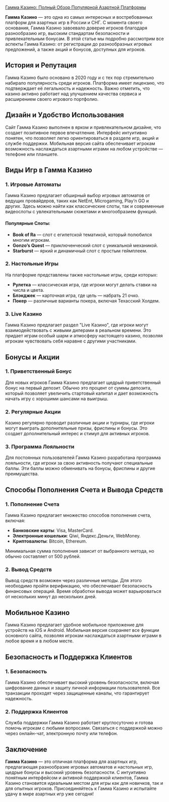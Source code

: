 [Гамма Казино: Полный Обзор Популярной Азартной Платформы ](https://brandplay.link/RD52jZbL)

**Гамма Казино** — это одна из самых интересных и востребованных платформ для азартных игр в России и СНГ. С момента своего основания, Гамма Казино завоевало доверие игроков благодаря разнообразию игр, высоким стандартам безопасности и привлекательным бонусам. В этой статье мы подробно рассмотрим все аспекты Гамма Казино: от регистрации до разнообразных игровых предложений, а также акций и бонусов, доступных для игроков.

## История и Репутация

Гамма Казино было основано в 2020 году и с тех пор стремительно набирало популярность среди игроков. Платформа имеет лицензию, что подтверждает её легальность и надежность. Важно отметить, что казино активно работает над улучшением качества сервиса и расширением своего игрового портфолио.

## Дизайн и Удобство Использования

Сайт Гамма Казино выполнен в ярком и привлекательном дизайне, что создает позитивное первое впечатление. Интерфейс интуитивно понятен, что позволяет легко ориентироваться в разделе игр, акций и службе поддержки. Мобильная версия сайта обеспечивает игрокам возможность наслаждаться азартными играми на любом устройстве — телефоне или планшете.

## Виды Игр в Гамма Казино

### 1. Игровые Автоматы

Гамма Казино предлагает обширный выбор игровых автоматов от ведущих провайдеров, таких как NetEnt, Microgaming, Play’n GO и других. Здесь можно найти как классические слоты, так и современные видеослоты с увлекательными сюжетами и многообразием функций.

#### Популярные Слоты:

* **Book of Ra** — слот с египетской тематикой, который полюбился многим игрокам.
* **Gonzo’s Quest** — приключенческий слот с уникальной механикой.
* **Starburst** — яркий и динамичный слот с простым геймплеем.

### 2. Настольные Игры

На платформе представлены также настольные игры, среди которых:

* **Рулетка** — классическая игра, где игроки могут делать ставки на числа и цвета.
* **Блэкджек** — карточная игра, где цель — набрать 21 очко.
* **Покер** — различные варианты покера, включая Техасский Холдем.

### 3. Live Казино

Гамма Казино предлагает раздел "Live Казино", где игроки могут взаимодействовать с живыми дилерами в реальном времени. Это придает играм особый шарм и атмосферу настоящего казино, позволяя игрокам чувствовать себя наравне с другими участниками.

## Бонусы и Акции

### 1. Приветственный Бонус

Для новых игроков Гамма Казино предлагает щедрый приветственный бонус на первый депозит. Обычно это процент от суммы депозита, который позволяет увеличить стартовый капитал и дает возможность начать игру с хорошими шансами на выигрыш.

### 2. Регулярные Акции

Казино регулярно проводит различные акции и турниры, где игроки могут выиграть дополнительные призы, фриспины и бонусы. Это создает дополнительный интерес и стимул для активных игроков.

### 3. Программа Лояльности

Для постоянных пользователей Гамма Казино разработана программа лояльности, где игроки за свою активность получают специальные баллы. Эти баллы можно обменивать на бонусы, фриспины и другие преимущества.

## Способы Пополнения Счета и Вывода Средств

### 1. Пополнение Счета

Гамма Казино предлагает множество способов пополнения счета, включая:

* **Банковские карты**: Visa, MasterCard.
* **Электронные кошельки**: Qiwi, Яндекс.Деньги, WebMoney.
* **Криптовалюты**: Bitcoin, Ethereum.

Минимальная сумма пополнения зависит от выбранного метода, но обычно составляет от 500 рублей.

### 2. Вывод Средств

Вывод средств возможен через различные методы. Для этого необходимо пройти верификацию, что обеспечивает безопасность финансовых операций. Время обработки вывода может варьироваться от нескольких минут до нескольких дней.

## Мобильное Казино

Гамма Казино предлагает удобное мобильное приложение для устройств на iOS и Android. Мобильная версия сохраняет все функции основного сайта, позволяя игрокам наслаждаться азартными играми в любое время и в любом месте.

## Безопасность и Поддержка Клиентов

### 1. Безопасность

Гамма Казино обеспечивает высокий уровень безопасности, включая шифрование данных и защиту личной информации пользователей. Все транзакции проходят через защищенные каналы, что гарантирует надежность.

### 2. Поддержка Клиентов

Служба поддержки Гамма Казино работает круглосуточно и готова помочь игрокам с любыми вопросами. Связаться с поддержкой можно через онлайн-чат, электронную почту или телефон.

## Заключение

**Гамма Казино** — это отличная платформа для азартных игр, предлагающая разнообразие игровых автоматов и настольных игр, щедрые бонусы и высокий уровень безопасности. С интуитивно понятным интерфейсом и активной поддержкой клиентов, Гамма Казино становится идеальным местом для игры как для новичков, так и для опытных игроков. Присоединяйтесь к Гамма Казино и испытайте удачу в мире азартных игр уже сегодня!
